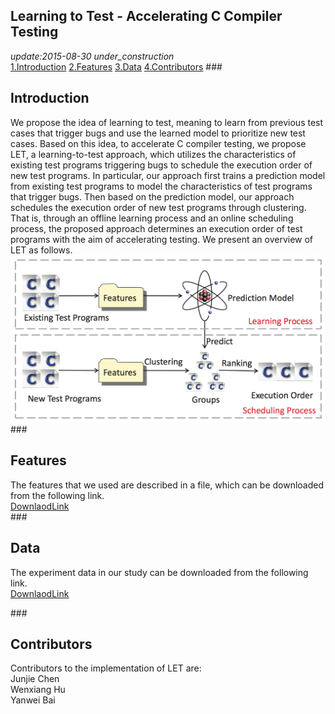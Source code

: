 Learning to Test - Accelerating C Compiler Testing
---
*update:2015-08-30 under_construction*  
[1.Introduction](#1) [2.Features](#2) [3.Data](#3) [4.Contributors](#4)
###<h2 id="1"> Introduction </h2>
We propose the idea of learning to test, meaning to learn from previous test cases that trigger bugs and use the learned model to prioritize new test cases. Based on this idea, to accelerate C compiler testing, we propose LET, a learning-to-test approach, which utilizes the characteristics of existing test programs triggering bugs to schedule the execution order of new test programs. In particular, our approach first trains a prediction model from existing test programs to model the characteristics of test programs that trigger bugs. Then based on the prediction model, our approach schedules the execution order of new test programs through clustering. That is, through an offline learning process and an online scheduling process, the proposed approach determines an execution order of test programs with the aim of accelerating testing. We present an overview of LET as follows.
![](./image/pro.png)
###<h2 id="2"> Features </h2>
The features that we used are described in a file, which can be downloaded from the following link.  
[DownlaodLink](./file/l2t.features.pdf)  
###<h2 id="3"> Data </h2>
The experiment data in our study can be downloaded from the following link.   
[DownlaodLink](./file/l2t.result.xlsx)  

###<h2 id="3"> Contributors </h2>
Contributors to the implementation of LET are:   
Junjie Chen   
Wenxiang Hu   
Yanwei Bai   